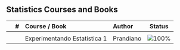 ## Statistics Courses and Books


|  | # | Course / Book | Author | Status |
|:---:|:---:|:---|:---|:---:|
|  |  |  |  |  |
|  |  | Experimentando Estatística 1 | Prandiano | ![100%](https://progress-bar.dev/100) |